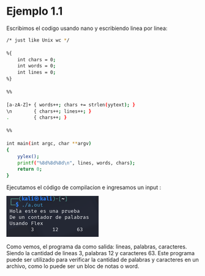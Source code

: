 # Ejemplo 1.1

Escribimos el codigo usando nano y escribiendo linea por linea:

```bash
/* just like Unix wc */

%{
    int chars = 0;
    int words = 0;
    int lines = 0;
%}

%%

[a-zA-Z]+ { words++; chars += strlen(yytext); }
\n        { chars++; lines++; }
.         { chars++; }

%%

int main(int argc, char **argv)
{
    yylex();
    printf("%8d%8d%8d\n", lines, words, chars);
    return 0;
}
```

Ejecutamos el código de compilacion e ingresamos un input :

![Ejecucion](image.png)

Como vemos, el programa da como salida: lineas, palabras, caracteres. Siendo la cantidad de lineas 3, palabras 12 y caracteres 63. Este programa puede ser utilizado para verificar la cantidad de palabras y caracteres en un archivo, como lo puede ser un bloc de notas o word.